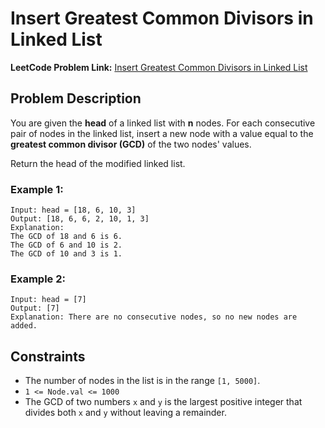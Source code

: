 # Insert Greatest Common Divisors in Linked List
**LeetCode Problem Link:**
[Insert Greatest Common Divisors in Linked List](https://leetcode.com/problems/insert-greatest-common-divisors-in-linked-list/description/)
## Problem Description

You are given the **head** of a linked list with **n** nodes. For each consecutive pair of nodes in the linked list, insert a new node with a value equal to the **greatest common divisor (GCD)** of the two nodes' values.

Return the head of the modified linked list.

### Example 1:
```text
Input: head = [18, 6, 10, 3]
Output: [18, 6, 6, 2, 10, 1, 3]
Explanation:
The GCD of 18 and 6 is 6.
The GCD of 6 and 10 is 2.
The GCD of 10 and 3 is 1.
```

### Example 2:
```text
Input: head = [7]
Output: [7]
Explanation: There are no consecutive nodes, so no new nodes are added.
```

## Constraints

- The number of nodes in the list is in the range `[1, 5000]`.
- `1 <= Node.val <= 1000`
- The GCD of two numbers `x` and `y` is the largest positive integer that divides both `x` and `y` without leaving a remainder.
